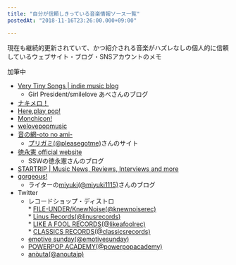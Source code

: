```yaml
---
title: "自分が信頼しきっている音楽情報ソース一覧"
postedAt: "2018-11-16T23:26:00.000+09:00"

---
```


現在も継続的更新されていて、かつ紹介される音楽がハズレなしの個人的に信頼しているウェブサイト・ブログ・SNSアカウントのメモ

加筆中

* [Very Tiny Songs | indie music blog](https://verytinysongs.wordpress.com/)  
   * Girl President/smilelove あべさんのブログ
* [ナキメロ！](http://www.denimweb.com/nakimero/index.html)
* [Here,play pop!](http://www.playpop.org/)
* [Monchicon!](http://monchicon.jugem.jp/)
* [welovepopmusic](http://welovepopmusic.blog117.fc2.com/)
* [音の網-oto no ami-](http://www5e.biglobe.ne.jp/~onthe70/)  
   * [プリガミ(@pleasegotme)](https://twitter.com/pleasegotme)さんのサイト
* [徳永憲 official website](https://tokunagaken.blogspot.com/)  
   * SSWの徳永憲さんのブログ
* [STARTRIP | Music News, Reviews, Interviews and more](http://startripmusic.com/)
* [gorgeous!](http://popandpop.tumblr.com/)  
   * ライターの[miyuki(@miyuki1115)](https://twitter.com/miyuki1115)さんのブログ
* Twitter  
   * レコードショップ・ディストロ  
         * [FILE-UNDER/KnewNoise(@knewnoiserec)](https://twitter.com/knewnoiserec)  
         * [Linus Records(@linusrecords)](https://twitter.com/linusrecords)  
         * [LIKE A FOOL RECORDS(@likeafoolrec)](https://twitter.com/likeafoolrec)  
         * [CLASSICS RECORDS(@classicsrecords)](https://twitter.com/classicsrecords)  
   * [emotive sunday(@emotivesunday)](https://twitter.com/emotivesunday)  
   * [POWERPOP ACADEMY(@powerpopacademy)](https://twitter.com/powerpopacademy)  
   * [anòuta(@anoutajp)](https://twitter.com/anoutajp)